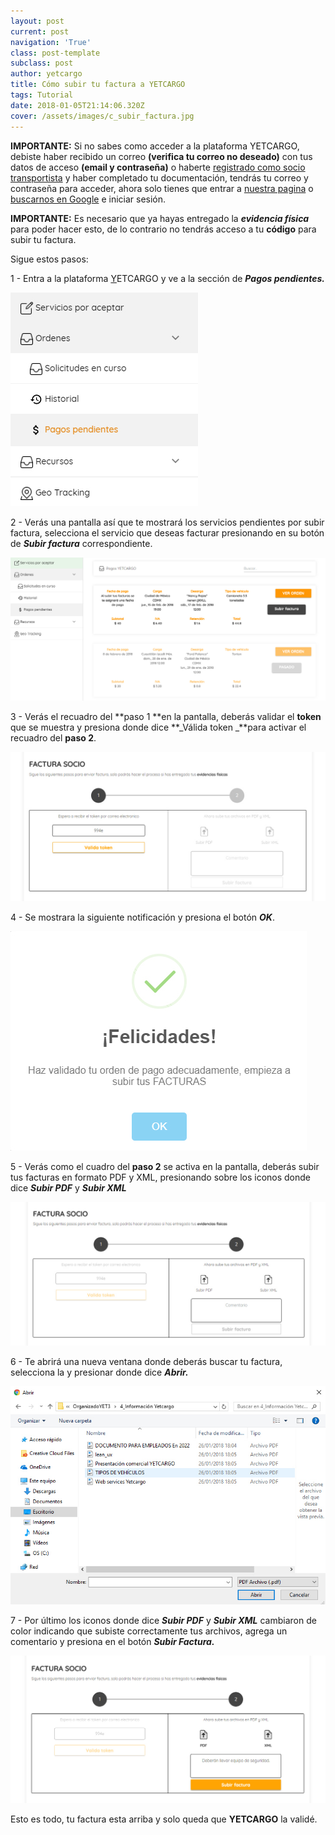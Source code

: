```yaml
---
layout: post
current: post
navigation: 'True'
class: post-template
subclass: post
author: yetcargo
title: Cómo subir tu factura a YETCARGO
tags: Tutorial
date: 2018-01-05T21:14:06.320Z
cover: /assets/images/c_subir_factura.jpg
---
```

**IMPORTANTE:** Si no sabes como acceder a la plataforma YETCARGO, debiste haber recibido un correo **(verifica tu correo no deseado)** con tus datos de acceso **(email y contraseña)** o haberte [registrado como socio transportista](https://yetcargo.com/registro_socio) y haber completado tu documentación, tendrás tu correo y contraseña para acceder, ahora solo tienes que entrar a [nuestra pagina](https://yetcargo.com/) o [buscarnos en Google](https://www.google.com.mx/search?q=yetcargo) e iniciar sesión.

**IMPORTANTE:** Es necesario que ya hayas entregado la **_evidencia física_** para poder hacer esto, de lo contrario no tendrás acceso a tu **código** para subir tu factura.

Sigue estos pasos:

1 - Entra a la plataforma [Y](https://yetcargo.com/login)ETCARGO y ve a la sección de **_Pagos pendientes._**

![](/assets/images/4_sf.jpg)

2 - Verás una pantalla así que te mostrará los servicios pendientes por subir factura, selecciona el servicio que deseas facturar presionando en su botón de _**Subir factura**_ correspondiente.

![](/assets/images/5_sf.jpg)

3 - Verás el recuadro  del **paso 1 **en la pantalla, deberás validar el **token** que se muestra y presiona donde dice **_Válida token _**para activar el recuadro del **paso 2**.

![](/assets/images/7_sf.jpg)

4 - Se mostrara la siguiente notificación y presiona el botón _**OK**_.

![](/assets/images/8_sf.jpg)

5 - Verás como el cuadro del **paso 2** se activa en la pantalla, deberás subir tus facturas en formato PDF y XML, presionando sobre los iconos donde dice _**Subir PDF**_ y **_Subir XML_**

![](/assets/images/9_sf.jpg)

6 - Te abrirá una nueva ventana donde deberás buscar tu factura, selecciona la y presionar donde dice **_Abrir._**

![](/assets/images/10_sf.jpg)

7 - Por último los iconos donde dice _**Subir PDF**_ y **_Subir XML_** cambiaron de color indicando que subiste correctamente tus archivos,  agrega un comentario  y presiona en el botón **_Subir Factura._**

![](/assets/images/11_sf.jpg)

Esto es todo, tu factura esta arriba y solo queda que **YETCARGO** la validé.
